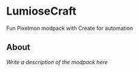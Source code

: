 # LumioseCraft

Fun Pixelmon modpack with Create for automation

## About

*Write a description of the modpack here*